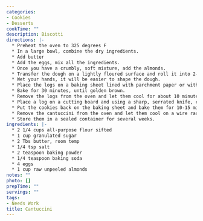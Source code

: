 ```yaml
---
categories:
- Cookies
- Desserts
cookTime: ""
description: Biscotti
directions: |-
  * Preheat the oven to 325 degrees F
  * In a large bowl, combine the dry ingredients.
  * Add butter
  * Add the eggs, mix all the ingredients.
  * Once you have a crumbly, soft mixture, add the almonds.
  * Transfer the dough on a lightly floured surface and roll it into 2-3 logs that are approximately 30 cm (12 inch) long, and 5 cm (2 inch) wide.
  * Wet your hands, it will be easier to shape the dough.
  * Place the logs on a baking sheet lined with parchment paper or with a silicone mat.
  * Bake for 30 minutes, until golden brown.
  * Remove the logs from the oven and let them cool for about 10 minutes before slicing.
  * Place a log on a cutting board and using a sharp, serrated knife, cut it diagonally into 1.5 cm (1/2 inch) slices.
  * Put the cookies back on the baking sheet and bake them for 10-15 minutes.
  * Remove the cantuccini from the oven and let them cool on a wire rack.
  * Store them in a sealed container for several weeks.
ingredients: |-
  * 2 1/4 cups all-purpose flour sifted
  * 1 cup granulated sugar
  * 2 Tbs butter, room temp
  * 1/4 tsp salt
  * 2 teaspoon baking powder
  * 1/4 teaspoon baking soda
  * 4 eggs
  * 1 cup raw unpeeled almonds
notes: ""
photo: []
prepTime: ""
servings: ""
tags:
- Needs Work
title: Cantuccini
---
```


